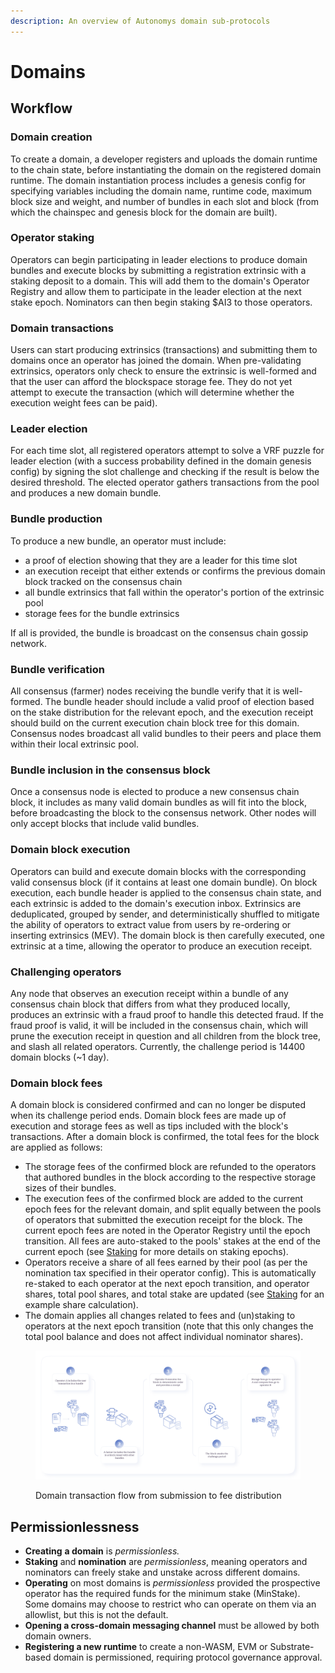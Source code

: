 ```yaml
---
description: An overview of Autonomys domain sub-protocols
---
```


# Domains

## Workflow

### Domain creation

To create a domain, a developer registers and uploads the domain runtime to the chain state, before instantiating the domain on the registered domain runtime. The domain instantiation process includes a genesis config for specifying variables including the domain name, runtime code, maximum block size and weight, and number of bundles in each slot and block (from which the chainspec and genesis block for the domain are built).

### Operator staking

Operators can begin participating in leader elections to produce domain bundles and execute blocks by submitting a registration extrinsic with a staking deposit to a domain. This will add them to the domain's Operator Registry and allow them to participate in the leader election at the next stake epoch. Nominators can then begin staking $AI3 to those operators.

### Domain transactions

Users can start producing extrinsics (transactions) and submitting them to domains once an operator has joined the domain. When pre-validating extrinsics, operators only check to ensure the extrinsic is well-formed and that the user can afford the blockspace storage fee. They do not yet attempt to execute the transaction (which will determine whether the execution weight fees can be paid).

### Leader election

For each time slot, all registered operators attempt to solve a VRF puzzle for leader election (with a success probability defined in the domain genesis config) by signing the slot challenge and checking if the result is below the desired threshold. The elected operator gathers transactions from the pool and produces a new domain bundle.

### Bundle production

To produce a new bundle, an operator must include:

* a proof of election showing that they are a leader for this time slot
* an execution receipt that either extends or confirms the previous domain block tracked on the consensus chain
* all bundle extrinsics that fall within the operator's portion of the extrinsic pool
* storage fees for the bundle extrinsics

If all is provided, the bundle is broadcast on the consensus chain gossip network.

### Bundle verification

All consensus (farmer) nodes receiving the bundle verify that it is well-formed. The bundle header should include a valid proof of election based on the stake distribution for the relevant epoch, and the execution receipt should build on the current execution chain block tree for this domain. Consensus nodes broadcast all valid bundles to their peers and place them within their local extrinsic pool.

### Bundle inclusion in the consensus block

Once a consensus node is elected to produce a new consensus chain block, it includes as many valid domain bundles as will fit into the block, before broadcasting the block to the consensus network. Other nodes will only accept blocks that include valid bundles.

### Domain block execution

Operators can build and execute domain blocks with the corresponding valid consensus block (if it contains at least one domain bundle). On block execution, each bundle header is applied to the consensus chain state, and each extrinsic is added to the domain's execution inbox. Extrinsics are deduplicated, grouped by sender, and deterministically shuffled to mitigate the ability of operators to extract value from users by re-ordering or inserting extrinsics (MEV). The domain block is then carefully executed, one extrinsic at a time, allowing the operator to produce an execution receipt.

### Challenging operators

Any node that observes an execution receipt within a bundle of any consensus chain block that differs from what they produced locally, produces an extrinsic with a fraud proof to handle this detected fraud. If the fraud proof is valid, it will be included in the consensus chain, which will prune the execution receipt in question and all children from the block tree, and slash all related operators. Currently, the challenge period is 14400 domain blocks (\~1 day).

### Domain block fees

A domain block is considered confirmed and can no longer be disputed when its challenge period ends.    Domain block fees are made up of execution and storage fees as well as tips included with the block's transactions. After a domain block is confirmed, the total fees for the block are applied as follows:

* The storage fees of the confirmed block are refunded to the operators that authored bundles in the block according to the respective storage sizes of their bundles.
* The execution fees of the confirmed block are added to the current epoch fees for the relevant domain, and split equally between the pools of operators that submitted the execution receipt for the block. The current epoch fees are noted in the Operator Registry until the epoch transition. All fees are auto-staked to the pools' stakes at the end of the current epoch (see [Staking](../staking.md#staking-epochs) for more details on staking epochs).
* Operators receive a share of all fees earned by their pool (as per the nomination tax specified in their operator config). This is automatically re-staked to each operator at the next epoch transition, and operator shares, total pool shares, and total stake are updated (see [Staking](../staking.md#example) for an example share calculation).
* The domain applies all changes related to fees and (un)staking to operators at the next epoch transition (note that this only changes the total pool balance and does not affect individual nominator shares).

<figure><img src="../../../.gitbook/assets/infographic-domain-transaction-flow (1).png" alt=""><figcaption><p>Domain transaction flow from submission to fee distribution</p></figcaption></figure>

## Permissionlessness

* **Creating** **a domain** is _permissionless._
* **Staking** and **nomination** are _permissionless_, meaning operators and nominators can freely stake and unstake across different domains.
* **Operating** on most domains is _permissionless_ provided the prospective operator has the required funds for the minimum stake (MinStake). Some domains may choose to restrict who can operate on them via an allowlist, but this is not the default.
* **Opening a cross-domain messaging channel** must be allowed by both domain owners.
* **Registering a new runtime** to create a non-WASM, EVM or Substrate-based domain is permissioned, requiring protocol governance approval.
